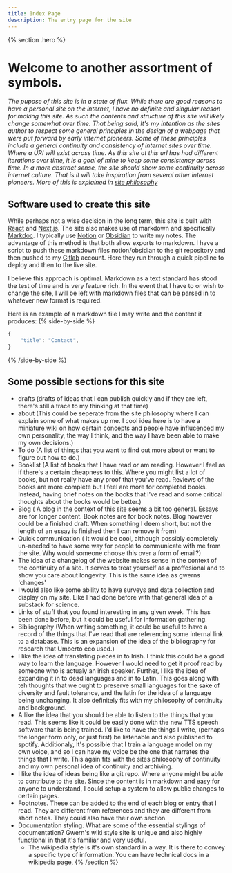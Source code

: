 ```yaml
---
title: Index Page
description: The entry page for the site
---
```


{% section .hero %}

# Welcome to another assortment of symbols.
*The pupose of this site is in a state of flux. While there are good reasons to have a personal site on the internet, I have no definite and singular reason for making this site. As such the contents and structure of this site will likely change somewhat over time. That being said, It's my intention as the sites author to respect some general principles in the design of a webpage that were put forward by early internet pioneers. Some of these principles include a general continuity and consistency of internet sites over time. Where a URI will exist across time. As this site at this url has had different iterations over time, it is a goal of mine to keep some consistency across time. In a more abstract sense, the site should show some continuity across internet culture. That is it will take inspiration from several other internet pioneers. More of this is explained in [site philosophy](meta/site-philosophy)*

## Software used to create this site
While perhaps not a wise decision in the long term, this site is built with [React]("https://reactjs.org/") and [Next.js]("https://nextjs.org/"). The site also makes use of markdown and specifically [Markdoc]("https://markdoc.org/"). I typically use [Notion]("https://www.notion.so") or [Obsidian]("https://obsidian.md/") to write my notes. The advantage of this method is that both allow exports to markdown. I have a script to push these markdown files notion/obsidian to the git repository and then pushed to my [Gitlab]("https://gitlab.com/") account. Here they run through a quick pipeline to deploy and then to the live site.

I believe this approach is optimal. Markdown as a text standard has stood the test of time and is very feature rich. In the event that I have to or wish to change the site, I will be left with markdown files that can be parsed in to whatever new format is required.

Here is an example of a markdown file I may write and the content it produces: 
{% side-by-side %}

```js
{
    "title": "Contact",
}
```
{% /side-by-side %}

## Some possible sections for this site
- drafts (drafts of ideas that I can publish quickly and if they are left, there's still a trace to my thinking at that time)
- about (This could be seperate from the site philosophy where I can explain some of what makes up me. I cool idea here is to have a miniature wiki on how certain concepts and people have influcenced my own personality, the way I think, and the way I have been able to make my own decisions.)
- To do (A list of things that you want to find out more about or want to figure out how to do.)
- Booklist (A list of books that I have read or am reading. However I feel as if there's a certain cheapness to this. Where you might list a lot of books, but not really have any proof that you've read. Reviews of the books are more complete but I feel are more for completed books. Instead, having brief notes on the books that I've read and some critical thoughts about the books would be better.)
- Blog ( A blog in the context of this site seems a bit too general. Essays are for longer content. Book notes are for book notes. Blog however could be a finished draft. When something I deem short, but not the length of an essay is finished then I can remove it from)
- Quick communication ( It would be cool, although possibly completely un-needed to have some way for people to communicate with me from the site. Why would someone choose this over a form of email?)
- The idea of a changelog of the website makes sense in the context of the continuity of a site. It serves to treat yourself as a proffesional and to show you care about longevity. This is the same idea as gwerns 'changes'
- I would also like some ability to have surveys and data collection and display on my site. Like I had done before with that general idea of a substack for science.
- Links of stuff that you found interesting in any given week. This has been done before, but it could be useful for information gathering.
- Bibliography (When writing something, it could be useful to have a record of the things that I've read that are referencing some internal link to a database. This is an expansion of the idea of the bibliography for research that Umberto eco used.)
- I like the idea of translating pieces in to Irish. I think this could be a good way to learn the language. However I would need to get it proof read by someone who is actualy an irish speaker. Further, I like the idea of expanding it in to dead languages and in to Latin. This goes along with teh thoughts that we ought to preserve small languages for the sake of diversity and fault tolerance, and the latin for the idea of a language being unchanging. It also definitely fits with my philosophy of continuity and background.
- A like the idea that you should be able to listen to the things that you read. This seems like it could be easily done with the new TTS speech software that is being trained. I'd like to have the things I write, (perhaps the longer form only, or just first) be listenable and also published to spotify. Additionaly, It's possible that I train a language model on my own voice, and so I can have my voice be the one that narrates the things that I write. This again fits with the sites philosophy of continuity and my own personal idea of continuity and archiving.
- I like the idea of ideas being like a git repo. Where anyone might be able to contribute to the site. Since the content is in markdown and easy for anyone to understand, I could setup a system to allow public changes to certain pages.
- Footnotes. These can be added to the end of each blog or entry that I read. They are different from references and they are different from short notes. They could also have their own section.
- Documentation styling. What are some of the essential stylings of documentation? Gwern's wiki style site is unique and also highly functional in that it's familiar and very useful. 
    - The wikipedia style is it's own standard in a way. It is there to convey a specific type of information. You can have technical docs in a wikipedia page, 
{% /section %}